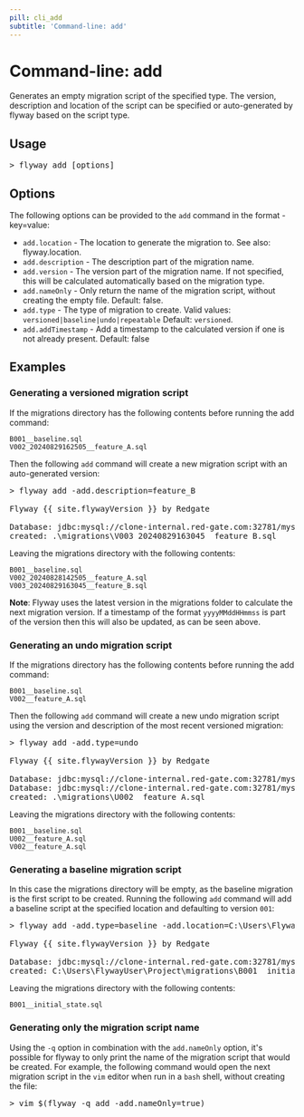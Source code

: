 ```yaml
---
pill: cli_add
subtitle: 'Command-line: add'
---
```

# Command-line: add

Generates an empty migration script of the specified type.
The version, description and location of the script can be specified or auto-generated by flyway based on the script type.

## Usage

<pre class="console"><span>&gt;</span> flyway add [options]</pre>

## Options

The following options can be provided to the `add` command in the format -key=value:
- `add.location` - The location to generate the migration to.  See also: flyway.location.
- `add.description` - The description part of the migration name.
- `add.version` - The version part of the migration name. If not specified, this will be calculated automatically based on the migration type.
- `add.nameOnly` - Only return the name of the migration script, without creating the empty file. Default: false.
- `add.type` - The type of migration to create.  Valid values: `versioned|baseline|undo|repeatable` Default: `versioned`.
- `add.addTimestamp` - Add a timestamp to the calculated version if one is not already present. Default: false

## Examples

### Generating a versioned migration script

If the migrations directory has the following contents before running the add command:
```
B001__baseline.sql
V002_20240829162505__feature_A.sql
```
Then the following `add` command will create a new migration script with an auto-generated version:
<pre class="console">&gt; flyway add -add.description=feature_B

Flyway {{ site.flywayVersion }} by Redgate

Database: jdbc:mysql://clone-internal.red-gate.com:32781/mysql (MySQL 8.0)
created: .\migrations\V003_20240829163045__feature_B.sql
</pre>

Leaving the migrations directory with the following contents:
```
B001__baseline.sql
V002_20240828142505__feature_A.sql
V003_20240829163045__feature_B.sql
```

**Note**: Flyway uses the latest version in the migrations folder to calculate the next migration version.
If a timestamp of the format `yyyyMMddHHmmss` is part of the version then this will also be updated, as can be seen above.

### Generating an undo migration script

If the migrations directory has the following contents before running the add command:
```
B001__baseline.sql
V002__feature_A.sql
```
Then the following `add` command will create a new undo migration script using the version and description of the most recent versioned migration:
<pre class="console">&gt; flyway add -add.type=undo

Flyway {{ site.flywayVersion }} by Redgate

Database: jdbc:mysql://clone-internal.red-gate.com:32781/mysql (MySQL 8.0)
Database: jdbc:mysql://clone-internal.red-gate.com:32781/mysql (MySQL 8.0)
created: .\migrations\U002__feature_A.sql
</pre>

Leaving the migrations directory with the following contents:
```
B001__baseline.sql
U002__feature_A.sql
V002__feature_A.sql
```

### Generating a baseline migration script

In this case the migrations directory will be empty, as the baseline migration is the first script to be created.
Running the following `add` command will add a baseline script at the specified location and defaulting to version `001`:
<pre class="console">&gt; flyway add -add.type=baseline -add.location=C:\Users\FlywayUser\Project\migrations\ -add.description=initial_state

Flyway {{ site.flywayVersion }} by Redgate

Database: jdbc:mysql://clone-internal.red-gate.com:32781/mysql (MySQL 8.0)
created: C:\Users\FlywayUser\Project\migrations\B001__initial_state.sql
</pre>

Leaving the migrations directory with the following contents:
```
B001__initial_state.sql
```

### Generating only the migration script name

Using the `-q` option in combination with the `add.nameOnly` option, it's possible for flyway to only print the name of the migration script that would be created.
For example, the following command would open the next migration script in the `vim` editor when run in a `bash` shell, without creating the file:
<pre class="console">&gt; vim $(flyway -q add -add.nameOnly=true)</pre>

